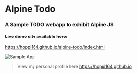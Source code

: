 # Alpine Todo
### A Sample TODO webapp to exhibit Alpine JS 

#### Live demo site available here:
https://hoppi164.github.io/alpine-todo/index.html


![Sample App](https://hoppi164.github.io/images/todo_list)




> View my personal profile here
> https://hoppi164.github.io